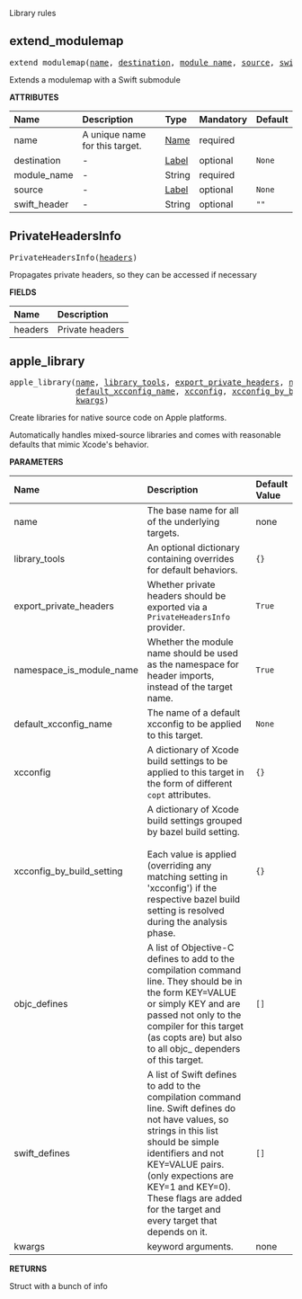 <!-- Generated with Stardoc: http://skydoc.bazel.build -->

Library rules

<a id="extend_modulemap"></a>

## extend_modulemap

<pre>
extend_modulemap(<a href="#extend_modulemap-name">name</a>, <a href="#extend_modulemap-destination">destination</a>, <a href="#extend_modulemap-module_name">module_name</a>, <a href="#extend_modulemap-source">source</a>, <a href="#extend_modulemap-swift_header">swift_header</a>)
</pre>

Extends a modulemap with a Swift submodule

**ATTRIBUTES**


| Name  | Description | Type | Mandatory | Default |
| :------------- | :------------- | :------------- | :------------- | :------------- |
| <a id="extend_modulemap-name"></a>name |  A unique name for this target.   | <a href="https://bazel.build/concepts/labels#target-names">Name</a> | required |  |
| <a id="extend_modulemap-destination"></a>destination |  -   | <a href="https://bazel.build/concepts/labels">Label</a> | optional |  `None`  |
| <a id="extend_modulemap-module_name"></a>module_name |  -   | String | required |  |
| <a id="extend_modulemap-source"></a>source |  -   | <a href="https://bazel.build/concepts/labels">Label</a> | optional |  `None`  |
| <a id="extend_modulemap-swift_header"></a>swift_header |  -   | String | optional |  `""`  |


<a id="PrivateHeadersInfo"></a>

## PrivateHeadersInfo

<pre>
PrivateHeadersInfo(<a href="#PrivateHeadersInfo-headers">headers</a>)
</pre>

Propagates private headers, so they can be accessed if necessary

**FIELDS**


| Name  | Description |
| :------------- | :------------- |
| <a id="PrivateHeadersInfo-headers"></a>headers |  Private headers    |


<a id="apple_library"></a>

## apple_library

<pre>
apple_library(<a href="#apple_library-name">name</a>, <a href="#apple_library-library_tools">library_tools</a>, <a href="#apple_library-export_private_headers">export_private_headers</a>, <a href="#apple_library-namespace_is_module_name">namespace_is_module_name</a>,
              <a href="#apple_library-default_xcconfig_name">default_xcconfig_name</a>, <a href="#apple_library-xcconfig">xcconfig</a>, <a href="#apple_library-xcconfig_by_build_setting">xcconfig_by_build_setting</a>, <a href="#apple_library-objc_defines">objc_defines</a>, <a href="#apple_library-swift_defines">swift_defines</a>,
              <a href="#apple_library-kwargs">kwargs</a>)
</pre>

Create libraries for native source code on Apple platforms.

Automatically handles mixed-source libraries and comes with
reasonable defaults that mimic Xcode's behavior.


**PARAMETERS**


| Name  | Description | Default Value |
| :------------- | :------------- | :------------- |
| <a id="apple_library-name"></a>name |  The base name for all of the underlying targets.   |  none |
| <a id="apple_library-library_tools"></a>library_tools |  An optional dictionary containing overrides for default behaviors.   |  `{}` |
| <a id="apple_library-export_private_headers"></a>export_private_headers |  Whether private headers should be exported via a `PrivateHeadersInfo` provider.   |  `True` |
| <a id="apple_library-namespace_is_module_name"></a>namespace_is_module_name |  Whether the module name should be used as the namespace for header imports, instead of the target name.   |  `True` |
| <a id="apple_library-default_xcconfig_name"></a>default_xcconfig_name |  The name of a default xcconfig to be applied to this target.   |  `None` |
| <a id="apple_library-xcconfig"></a>xcconfig |  A dictionary of Xcode build settings to be applied to this target in the form of different `copt` attributes.   |  `{}` |
| <a id="apple_library-xcconfig_by_build_setting"></a>xcconfig_by_build_setting |  A dictionary of Xcode build settings grouped by bazel build setting.<br><br>Each value is applied (overriding any matching setting in 'xcconfig') if the respective bazel build setting is resolved during the analysis phase.   |  `{}` |
| <a id="apple_library-objc_defines"></a>objc_defines |  A list of Objective-C defines to add to the compilation command line. They should be in the form KEY=VALUE or simply KEY and are passed not only to the compiler for this target (as copts are) but also to all objc_ dependers of this target.   |  `[]` |
| <a id="apple_library-swift_defines"></a>swift_defines |  A list of Swift defines to add to the compilation command line. Swift defines do not have values, so strings in this list should be simple identifiers and not KEY=VALUE pairs. (only expections are KEY=1 and KEY=0). These flags are added for the target and every target that depends on it.   |  `[]` |
| <a id="apple_library-kwargs"></a>kwargs |  keyword arguments.   |  none |

**RETURNS**

Struct with a bunch of info


